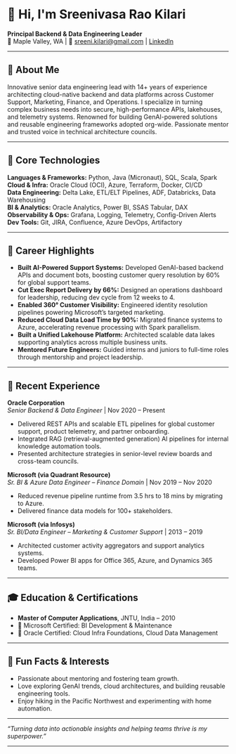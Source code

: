 # 👋 Hi, I'm Sreenivasa Rao Kilari

**Principal Backend & Data Engineering Leader**  
📍 Maple Valley, WA | 📧 sreeni.kilari@gmail.com | [LinkedIn](https://www.linkedin.com/in/sreenikilari/)  

---

## 🧠 About Me

Innovative senior data engineering lead with 14+ years of experience architecting cloud-native backend and data platforms across Customer Support, Marketing, Finance, and Operations. I specialize in turning complex business needs into secure, high-performance APIs, lakehouses, and telemetry systems. Renowned for building GenAI-powered solutions and reusable engineering frameworks adopted org-wide. Passionate mentor and trusted voice in technical architecture councils.

---

## 🔧 Core Technologies

**Languages & Frameworks:** Python, Java (Micronaut), SQL, Scala, Spark  
**Cloud & Infra:** Oracle Cloud (OCI), Azure, Terraform, Docker, CI/CD  
**Data Engineering:** Delta Lake, ETL/ELT Pipelines, ADF, Databricks, Data Warehousing  
**BI & Analytics:** Oracle Analytics, Power BI, SSAS Tabular, DAX  
**Observability & Ops:** Grafana, Logging, Telemetry, Config-Driven Alerts  
**Dev Tools:** Git, JIRA, Confluence, Azure DevOps, Artifactory  

---

## 🚀 Career Highlights

- **Built AI-Powered Support Systems:** Developed GenAI-based backend APIs and document bots, boosting customer query resolution by 60% for global support teams.
- **Cut Exec Report Delivery by 66%:** Designed an operations dashboard for leadership, reducing dev cycle from 12 weeks to 4.
- **Enabled 360° Customer Visibility:** Engineered identity resolution pipelines powering Microsoft’s targeted marketing.
- **Reduced Cloud Data Load Time by 90%:** Migrated finance systems to Azure, accelerating revenue processing with Spark parallelism.
- **Built a Unified Lakehouse Platform:** Architected scalable data lakes supporting analytics across multiple business units.
- **Mentored Future Engineers:** Guided interns and juniors to full-time roles through mentorship and project leadership.

---

## 💼 Recent Experience

**Oracle Corporation**  
*Senior Backend & Data Engineer* | Nov 2020 – Present  
- Delivered REST APIs and scalable ETL pipelines for global customer support, product telemetry, and partner onboarding.
- Integrated RAG (retrieval-augmented generation) AI pipelines for internal knowledge automation tools.
- Presented architecture strategies in senior-level review boards and cross-team councils.

**Microsoft (via Quadrant Resource)**  
*Sr. BI & Azure Data Engineer – Finance Domain* | Nov 2019 – Nov 2020  
- Reduced revenue pipeline runtime from 3.5 hrs to 18 mins by migrating to Azure.
- Delivered finance data models for 100+ stakeholders.

**Microsoft (via Infosys)**  
*Sr. BI/Data Engineer – Marketing & Customer Support* | 2013 – 2019  
- Architected customer activity aggregators and support analytics systems.
- Developed Power BI apps for Office 365, Azure, and Dynamics 365 teams.

---

## 🎓 Education & Certifications

- **Master of Computer Applications**, JNTU, India – 2010
- 🧾 Microsoft Certified: BI Development & Maintenance  
- 🧾 Oracle Certified: Cloud Infra Foundations, Cloud Data Management

---

## 🌱 Fun Facts & Interests

- Passionate about mentoring and fostering team growth.
- Love exploring GenAI trends, cloud architectures, and building reusable engineering tools.
- Enjoy hiking in the Pacific Northwest and experimenting with home automation.

---

_“Turning data into actionable insights and helping teams thrive is my superpower.”_

---

<!-- Let’s connect! -->